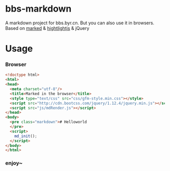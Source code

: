 # bbs-markdown
A markdown project for bbs.byr.cn. But you can also use it in browsers.
Based on [marked](https://github.com/chjj/marked) & [hightlightjs](https://highlightjs.org/) & jQuery
# Usage

### Browser

```html
<!doctype html>
<html>
<head>
  <meta charset="utf-8"/>
  <title>Marked in the browser</title>
  <style type="text/css" src="css/gfm-style.min.css"></style>
  <script src="http://cdn.bootcss.com/jquery/1.12.4/jquery.min.js"></script>
  <script src="js/mdRender.js"></script>
</head>
<body>
  <pre class="markdown"># Helloworld
  </pre>
  <script>
    md_init();
  </script>
</body>
</html>
```

### enjoy~



